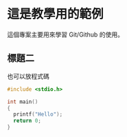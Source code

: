 # 這是教學用的範例

這個專案主要用來學習 Git/Github 的使用。

## 標題二

也可以放程式碼
```c
#include <stdio.h>

int main()
{
  printf("Hello");
  return 0;
}
```
